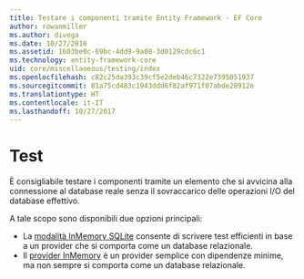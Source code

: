 ```yaml
---
title: Testare i componenti tramite Entity Framework - EF Core
author: rowanmiller
ms.author: divega
ms.date: 10/27/2016
ms.assetid: 1603be0c-69bc-4dd9-9a08-3d0129cdc6c1
ms.technology: entity-framework-core
uid: core/miscellaneous/testing/index
ms.openlocfilehash: c82c25da393c39cf5e2deb46c7322e7395051937
ms.sourcegitcommit: 01a75cd483c1943ddd6f82af971f07abde20912e
ms.translationtype: HT
ms.contentlocale: it-IT
ms.lasthandoff: 10/27/2017
---
```

# <a name="testing"></a>Test

È consigliabile testare i componenti tramite un elemento che si avvicina alla connessione al database reale senza il sovraccarico delle operazioni I/O del database effettivo.

A tale scopo sono disponibili due opzioni principali:
 * La [modalità InMemory SQLite](sqlite.md) consente di scrivere test efficienti in base a un provider che si comporta come un database relazionale.
 * Il [provider InMemory](in-memory.md) è un provider semplice con dipendenze minime, ma non sempre si comporta come un database relazionale.
